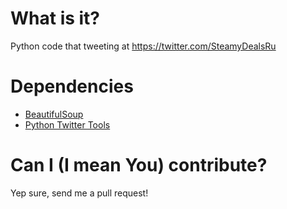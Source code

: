 # What is it?

Python code that tweeting at https://twitter.com/SteamyDealsRu
# Dependencies

* [BeautifulSoup](http://www.crummy.com/software/BeautifulSoup/)
* [Python Twitter Tools](https://github.com/sixohsix/twitter)

# Can I (I mean You) contribute?
Yep sure, send me a pull request!
